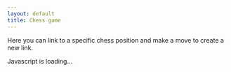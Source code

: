 ```yaml
---
layout: default
title: Chess game
---
```


Here you can link to a specific chess position and make a move to create a new link.

<div id="root">Javascript is loading...</div>

<style>
    .chessboard {
        width: 30em;
    }
</style>
<script
    src="https://unpkg.com/react@17/umd/react.development.js"
    crossorigin
></script>
<script
    src="https://unpkg.com/react-dom@17/umd/react-dom.development.js"
    crossorigin
></script>
<script src="https://unpkg.com/@babel/standalone/babel.min.js"></script>
<script src="https://cdnjs.cloudflare.com/ajax/libs/chess.js/0.10.3/chess.min.js" integrity="sha512-xRllwz2gdZciIB+AkEbeq+gVhX8VB8XsfqeFbUh+SzHlN96dEduwtTuVuc2u9EROlmW9+yhRlxjif66ORpsgVA==" crossorigin="anonymous" referrerpolicy="no-referrer"></script>

<link
    href="https://cdn.jsdelivr.net/npm/bootstrap@5.3.3/dist/css/bootstrap.min.css"
    rel="stylesheet"
    integrity="sha384-QWTKZyjpPEjISv5WaRU9OFeRpok6YctnYmDr5pNlyT2bRjXh0JMhjY6hW+ALEwIH"
    crossorigin="anonymous"
/>

<!-- <script src="https://cdnjs.cloudflare.com/ajax/libs/chessboard-js/1.0.0/chessboard-1.0.0.min.js" integrity="sha512-WfASs5HtTgTL/eZsLaOftSN9wMQl7WZGlU5UiKx/yxTViMfGh9whWRwKAC27qH8VtZJqSMqDdbq2uUb1tY3jvQ==" crossorigin="anonymous" referrerpolicy="no-referrer"></script>
<link rel="stylesheet" href="https://cdnjs.cloudflare.com/ajax/libs/chessboard-js/1.0.0/chessboard-1.0.0.min.css" integrity="sha512-TU/clvRaSqKB43MX6dvJPEWV8tEGDTbmT4mdxTs6DSYsBY9zKmiw4Qeykp0nS10ndH14HRNG2VWN+IjiMfA17Q==" crossorigin="anonymous" referrerpolicy="no-referrer" /> -->

<link rel="stylesheet"
      href="https://unpkg.com/@chrisoakman/chessboardjs@1.0.0/dist/chessboard-1.0.0.min.css"
      integrity="sha384-q94+BZtLrkL1/ohfjR8c6L+A6qzNH9R2hBLwyoAfu3i/WCvQjzL2RQJ3uNHDISdU"
      crossorigin="anonymous">
<script src="https://code.jquery.com/jquery-3.5.1.min.js"
        integrity="sha384-ZvpUoO/+PpLXR1lu4jmpXWu80pZlYUAfxl5NsBMWOEPSjUn/6Z/hRTt8+pR6L4N2"
        crossorigin="anonymous"></script>

<script src="https://unpkg.com/@chrisoakman/chessboardjs@1.0.0/dist/chessboard-1.0.0.min.js"
        integrity="sha384-8Vi8VHwn3vjQ9eUHUxex3JSN/NFqUg3QbPyX8kWyb93+8AC/pPWTzj+nHtbC5bxD"
        crossorigin="anonymous"></script>

<script type="text/babel">
    const { useState, useEffect, useRef, useCallback } = React;

    function drawChessBoard(position) {
        // Set up the canvas
        const canvas = document.createElement('canvas');
        canvas.width = 400;
        canvas.height = 400;
        const ctx = canvas.getContext('2d');
        
        const boardSize = 8;
        const squareSize = canvas.width / boardSize;

        // Draw the chessboard
        for (let row = 0; row < boardSize; row++) {
            for (let col = 0; col < boardSize; col++) {
                const x = col * squareSize;
                const y = row * squareSize;
                const isDarkSquare = (row + col) % 2 !== 0;
                ctx.fillStyle = isDarkSquare ? '#769656' : '#EEEED2'; // Dark and light squares
                ctx.fillRect(x, y, squareSize, squareSize);
            }
        }

        const pieceUnicode = {
            wK: '♔', wQ: '♕', wR: '♖', wB: '♗', wN: '♘', wP: '♙',
            bK: '♚', bQ: '♛', bR: '♜', bB: '♝', bN: '♞', bP: '♟'
        };

        ctx.font = `${squareSize * 0.8}px Arial`; // Scale font size relative to square size
        ctx.textAlign = 'center';
        ctx.textBaseline = 'middle';
        // Draw the pieces
        for (const [coord, piece] of Object.entries(position)) {
            if (piece) {
                const unicodePiece = pieceUnicode[piece];
                if (unicodePiece) {
                    const col = coord.charCodeAt(0) - 'a'.charCodeAt(0); // Convert letter to index (a-h -> 0-7)
                    const row = 8 - parseInt(coord[1], 10); // Convert number to index (1-8 -> 7-0)
                    const x = col * squareSize + squareSize / 2;
                    const y = row * squareSize + squareSize / 2;
                    ctx.fillStyle = '#000000'; // Black text for all pieces
                    ctx.fillText(unicodePiece, x, y);
                }
            }
        }
        return canvas.toDataURL();
    }

    const ascii = pos => {
        const chess = new Chess();
        const fen = Chessboard.objToFen(pos) + " w - - 0 0";
        console.log("Pos fen:" + fen)
        const validPos = chess.load(fen, {skipValidation: true});
        return validPos && chess.ascii();
    }

    function Board({pgn, onFenChange = () => {}, onPgnChange}) {
        const boardRef = useRef(null);
        const [chessBoard, setChessBoard] = useState(null);
        const [chess] = useState(() => {
            const chess = new Chess();
            chess.load_pgn(pgn);
            window.chess = chess;
            return chess;
        });
        const [chessBoardDataUrl, setChessBoardDataUrl] = useState(null);
        const [fen, setFen] = useState(chess.fen());
        const changeFen = (fen) => {
            setFen(fen);
            onFenChange(fen);
        }

        useEffect(() => {
            if (!pgn) return;
            chess.load_pgn(pgn);
            changeFen(chess.fen());
        }, [pgn]);

        useEffect(() => {
            if (!boardRef.current || !chess) return;
            const board = new Chessboard(boardRef.current, {
                pieceTheme: 'https://chessboardjs.com/img/chesspieces/wikipedia/{piece}.png',
                position: chess.fen(),
                draggable: true,
                onDrop(oldLocation, newLocation) {
                    const move = chess.move({from: oldLocation, to: newLocation});
                    if (!move) return;
                    onPgnChange(chess.pgn({max_width: 5, newline_char: '\n'}));
                    onFenChange(chess.fen());
                },
                onSnapEnd() {
                    if (ascii(board.position()) !== chess.ascii()) {
                        board.position(chess.fen(), false);
                    }
                },
            });
            setChessBoard(board);
        }, [boardRef, chess])

        useEffect(() => {
            if (!chessBoard || !fen) return;
            chessBoard.position(fen);
            setChessBoardDataUrl(drawChessBoard(chessBoard.position()));
        }, [fen, chessBoard])

        const color = chess.turn() === 'w' ? 'White' : 'Black';
        return <>
            <h3>{color}'s turn</h3>
            <div ref={boardRef} className={['chessboard']}></div>
            <pre>{pgn}</pre >
            {chessBoardDataUrl && <button onClick={() => navigator.clipboard.write([new ClipboardItem({ 'text/html': new Blob([`<a href="${window.location.href}">It's ${color}'s move<br /><img src="${chessBoardDataUrl}" /><br />Click to view and make a move</a>`], { type: 'text/html'}) })])} type="button">Copy</button>}
        </>;
    }

    function App({}) {
        const [pgn, setPgn] = useState('');

        useEffect(() => {
            if (!window.location.hash || !window.location.hash.length) return;
            try {
                const pgn = atob(window.location.hash.substring(1));
                if (new Chess().load_pgn(pgn)) {
                    setPgn(pgn);
                } else {
                    console.log("Not valid PGN", pgn);
                }
            } catch (e) {
                console.error("Unable to decode pgn from URL hash", e);
            }
        }, [])

        const onPgnChange = pgn => {
            setPgn(pgn);
            if (btoa(pgn) === window.location.hash.substring(1)) return;
            window.location.hash = btoa(pgn);
        };

        return <div>
            <Board pgn={pgn} onPgnChange={onPgnChange}/>
        </div>
    }
    ReactDOM.render(<App />, document.getElementById("root"));
</script>

<script
    src="https://cdn.jsdelivr.net/npm/bootstrap@5.3.3/dist/js/bootstrap.bundle.min.js"
    integrity="sha384-YvpcrYf0tY3lHB60NNkmXc5s9fDVZLESaAA55NDzOxhy9GkcIdslK1eN7N6jIeHz"
    crossorigin="anonymous"
></script>